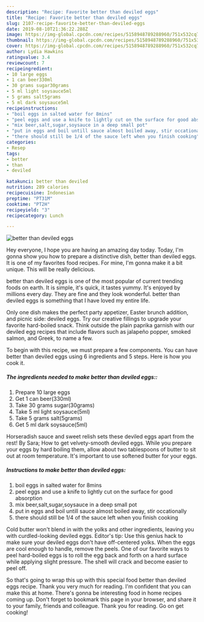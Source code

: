 ```yaml
---
description: "Recipe: Favorite better than deviled eggs"
title: "Recipe: Favorite better than deviled eggs"
slug: 2107-recipe-favorite-better-than-deviled-eggs
date: 2019-08-10T21:36:22.288Z
image: https://img-global.cpcdn.com/recipes/5158948789288960/751x532cq70/better-than-deviled-eggs-recipe-main-photo.jpg
thumbnail: https://img-global.cpcdn.com/recipes/5158948789288960/751x532cq70/better-than-deviled-eggs-recipe-main-photo.jpg
cover: https://img-global.cpcdn.com/recipes/5158948789288960/751x532cq70/better-than-deviled-eggs-recipe-main-photo.jpg
author: Lydia Hawkins
ratingvalue: 3.4
reviewcount: 7
recipeingredient:
- 10 large eggs
- 1 can beer330ml
- 30 grams sugar30grams
- 5 ml light soysauce5ml
- 5 grams salt5grams
- 5 ml dark soysauce5ml
recipeinstructions:
- "boil eggs in salted water for 8mins"
- "peel eggs and use a knife to lightly cut on the surface for good absorption"
- "mix beer,salt,sugar,soysauce in a deep small pot"
- "put in eggs and boil untill sauce almost boiled away, stir occationally"
- "there should still be 1/4 of the sauce left when you finish cooking"
categories:
- Resep
tags:
- better
- than
- deviled

katakunci: better than deviled
nutrition: 289 calories
recipecuisine: Indonesian
preptime: "PT31M"
cooktime: "PT2H"
recipeyield: "3"
recipecategory: Lunch

---
```



![better than deviled eggs](https://img-global.cpcdn.com/recipes/5158948789288960/751x532cq70/better-than-deviled-eggs-recipe-main-photo.jpg)

Hey everyone, I hope you are having an amazing day today. Today, I'm gonna show you how to prepare a distinctive dish, better than deviled eggs. It is one of my favorites food recipes. For mine, I'm gonna make it a bit unique. This will be really delicious.

better than deviled eggs is one of the most popular of current trending foods on earth. It is simple, it's quick, it tastes yummy. It's enjoyed by millions every day. They are fine and they look wonderful. better than deviled eggs is something that I have loved my entire life.

Only one dish makes the perfect party appetizer, Easter brunch addition, and picnic side: deviled eggs. Try our creative fillings to upgrade your favorite hard-boiled snack. Think outside the plain paprika garnish with our deviled egg recipes that include flavors such as jalapeño popper, smoked salmon, and Greek, to name a few.


To begin with this recipe, we must prepare a few components. You can have better than deviled eggs using 6 ingredients and 5 steps. Here is how you cook it.

##### The ingredients needed to make better than deviled eggs::

1. Prepare 10 large eggs
1. Get 1 can beer(330ml)
1. Take 30 grams sugar(30grams)
1. Take 5 ml light soysauce(5ml)
1. Take 5 grams salt(5grams)
1. Get 5 ml dark soysauce(5ml)


Horseradish sauce and sweet relish sets these deviled eggs apart from the rest! By Sara; How to get velvety-smooth deviled eggs. While you prepare your eggs by hard boiling them, allow about two tablespoons of butter to sit out at room temperature. It&#39;s important to use softened butter for your eggs. 

##### Instructions to make better than deviled eggs:

1. boil eggs in salted water for 8mins
1. peel eggs and use a knife to lightly cut on the surface for good absorption
1. mix beer,salt,sugar,soysauce in a deep small pot
1. put in eggs and boil untill sauce almost boiled away, stir occationally
1. there should still be 1/4 of the sauce left when you finish cooking


Cold butter won&#39;t blend in with the yolks and other ingredients, leaving you with curdled-looking deviled eggs. Editor&#39;s tip: Use this genius hack to make sure your deviled eggs don&#39;t have off-centered yolks. When the eggs are cool enough to handle, remove the peels. One of our favorite ways to peel hard-boiled eggs is to roll the egg back and forth on a hard surface while applying slight pressure. The shell will crack and become easier to peel off. 

So that's going to wrap this up with this special food better than deviled eggs recipe. Thank you very much for reading. I'm confident that you can make this at home. There's gonna be interesting food in home recipes coming up. Don't forget to bookmark this page in your browser, and share it to your family, friends and colleague. Thank you for reading. Go on get cooking!

